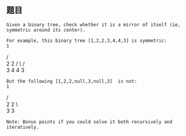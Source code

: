 ## 题目
    Given a binary tree, check whether it is a mirror of itself (ie, symmetric around its center).

    For example, this binary tree [1,2,2,3,4,4,3] is symmetric:
    1
   / \
  2   2
 / \ / \
3  4 4  3

    But the following [1,2,2,null,3,null,3]  is not:
    1
   / \
  2   2
   \   \
   3    3

    Note: Bonus points if you could solve it both recursively and iteratively.